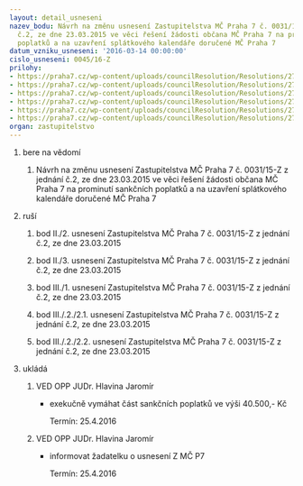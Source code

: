 ```yaml
---
layout: detail_usneseni
nazev_bodu: Návrh na změnu usnesení Zastupitelstva MČ Praha 7 č. 0031/15-Z z jednání
  č.2, ze dne 23.03.2015 ve věci řešení žádosti občana MČ Praha 7 na prominutí sankčních
  poplatků a na uzavření splátkového kalendáře doručené MČ Praha 7
datum_vzniku_usneseni: '2016-03-14 00:00:00'
cislo_usneseni: 0045/16-Z
prilohy:
- https://praha7.cz/wp-content/uploads/councilResolution/Resolutions/27054/export/P1_Duvodovazprava_ZMC~31356.doc
- https://praha7.cz/wp-content/uploads/councilResolution/Resolutions/27054/export/P2_zadost~31355.pdf
- https://praha7.cz/wp-content/uploads/councilResolution/Resolutions/27054/export/Us_RMC_0202_100315~31353.doc
- https://praha7.cz/wp-content/uploads/councilResolution/Resolutions/27054/export/Us_ZMC_031_230315~31352.doc
- https://praha7.cz/wp-content/uploads/councilResolution/Resolutions/27054/export/US_RMC_0191_040316~31351.pdf
- https://praha7.cz/wp-content/uploads/councilResolution/Resolutions/27054/export/export~301743.pdf
organ: zastupitelstvo
---
```

<OL class=urzList_view id=urzList>
<LI class=urzClass1><SPAN name="1">bere na vědomí</SPAN> 
<OL class=urzOlClass>
<LI class=urzClass2 style="TEXT-ALIGN: left"><SPAN>
<P>Návrh na změnu usnesení&nbsp;Zastupitelstva MČ Praha 7 č. 0031/15-Z z jednání č.2, ze dne 23.03.2015 ve věci řešení žádosti občana MČ Praha 7 na prominutí sankčních poplatků a na uzavření splátkového kalendáře doručené MČ Praha 7</P></SPAN></LI></OL></LI>
<LI class=urzClass1><SPAN name="70">ruší</SPAN> 
<OL class=urzOlClass>
<LI class=urzClass2 style="TEXT-ALIGN: left"><SPAN>
<P>bod II./2. usnesení&nbsp;Zastupitelstva MČ Praha 7 č. 0031/15-Z z jednání č.2, ze dne 23.03.2015 &nbsp;</P></SPAN></LI>
<LI class=urzClass2 style="TEXT-ALIGN: left"><SPAN>
<P>bod II./3. usnesení&nbsp;Zastupitelstva MČ Praha 7 č. 0031/15-Z z jednání č.2, ze dne 23.03.2015</P></SPAN></LI>
<LI class=urzClass2 style="TEXT-ALIGN: left"><SPAN>
<P>bod III./1. usnesení&nbsp;Zastupitelstva MČ Praha 7 č. 0031/15-Z z jednání č.2, ze dne 23.03.2015</P></SPAN></LI>
<LI class=urzClass2 style="TEXT-ALIGN: left"><SPAN>
<P>bod III./.2./2.1. usnesení&nbsp;Zastupitelstva MČ Praha 7 č. 0031/15-Z z jednání č.2, ze dne 23.03.2015</P></SPAN></LI>
<LI class=urzClass2 style="TEXT-ALIGN: left"><SPAN>
<P>bod III./.2./2.2. usnesení Zastupitelstva MČ Praha 7 č. 0031/15-Z z jednání č.2, ze dne 23.03.2015</P></SPAN></LI></OL></LI>
<LI class=urzClass1 id=urzUkoly><SPAN name="1">ukládá</SPAN>
<OL class=urzOlClass>
<LI class=urzClass2><SPAN>
<P>VED OPP JUDr. Hlavina Jaromír</P></SPAN>
<UL class=urzUlClass>
<LI class=urzClass3><SPAN>
<P>exekučně vymáhat část sankčních poplatků ve výši 40.500,- Kč</P></SPAN><SPAN class=urzUkolTermin>Termín:&nbsp;25.4.2016</SPAN></LI></UL></LI>
<LI class=urzClass2><SPAN>
<P>VED OPP JUDr. Hlavina Jaromír</P></SPAN>
<UL class=urzUlClass>
<LI class=urzClass3><SPAN>
<P>informovat žadatelku o usnesení Z MČ P7</P></SPAN><SPAN class=urzUkolTermin>Termín:&nbsp;25.4.2016</SPAN></LI></UL></LI></OL></LI></OL>